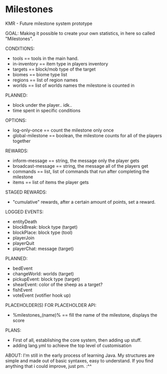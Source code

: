 # Milestones
KMR - Future milestone system prototype

GOAL:
  Making it possible to create your own statistics, in here so called "Milestones".
  
CONDITIONS:
  - tools == tools in the main hand.
  - in-inventory == item type in players inventory
  - targets == block/mob type of the target
  - biomes == biome type list
  - regions == list of region names
  - worlds == list of worlds names the milestone is counted in

 PLANNED:
  - block under the player.. idk..
  - time spent in specific conditions

OPTIONS:
  - log-only-once == count the milestone only once
  - global-milestone == boolean, the milestone counts for all of the players together

REWARDS:
  - inform-message == string, the message only the player gets
  - broadcast-message == string, the message all of the players get
  - commands == list<string>, list of commands that run after completing the milestone
  - items == list of items the player gets

 STAGED REWARDS:
  - "cumulative" rewards, after a certain amount of points, set a reward.
  
LOGGED EVENTS:
  - entityDeath
  - blockBreak: block type (target)
  - blockPlace: block type (tool)
  - playerJoin
  - playerQuit
  - playerChat: message (target)

PLANNED:
  - bedEvent
  - changeWorld: worlds (target)
  - pickupEvent: block type (target)
  - shearEvent: color of the sheep as a target?
  - fishEvent
  - voteEvent (votifier hook up)

PLACEHOLDER(S) FOR PLACEHOLDER API:
  - %milestones_(name)% == fill the name of the milestone, displays the score

PLANS:
  - First of all, establishing the core system, then adding up stuff.
  - adding lang.yml to achieve the top level of customisation

ABOUT:
  I'm still in the early process of learning Java. My structures are simple and made out of basic syntaxes, easy to understand.
  If you find anything that i could improve, just pm. :^^
